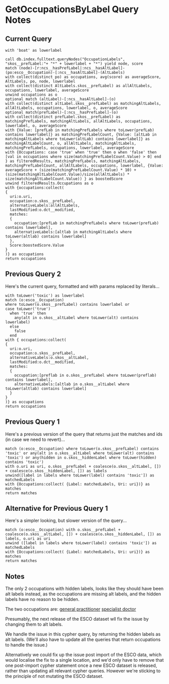 
# GetOccupationsByLabel Query Notes

## Current Query

```
with 'boat' as lowerlabel
  
call db.index.fulltext.queryNodes("OccupationLabels", "skos__prefLabel:"+ "*" + lowerlabel + "*") yield node, score
match (node)-[r:ncs__hasPrefLabel|:ncs__hasAltLabel]-(po:esco__Occupation)-[:ncs__hasAltLabel]-(AltLabels)
with collect(distinct po) as occupations, avg(score) as averageScore, AltLabels, po, node, lowerlabel
with collect(distinct AltLabels.skos__prefLabel) as allAltLabels, occupations, lowerlabel, averageScore
unwind occupations as o
optional match (altLabel)-[:ncs__hasAltLabel]-(o)
with collect(distinct altLabel.skos__prefLabel) as matchingAltLabels, allAltLabels, occupations, lowerlabel, o, averageScore
optional match(prefLabel)-[:ncs__hasPrefLabel]-(o)
with collect(distinct prefLabel.skos__prefLabel) as matchingPrefLabels, matchingAltLabels, allAltLabels, occupations, lowerlabel, o, averageScore
with {Value: [prefLab in matchingPrefLabels where toLower(prefLab) contains lowerlabel]} as matchingPrefLabelCount, {Value: [altLab in matchingAltLabels where toLower(altLab) contains lowerlabel]} as matchingAltLabelCount, o, allAltLabels, matchingAltLabels, matchingPrefLabels, occupations, lowerlabel, averageScore
with {Occupations: case 'true' when 'true' then o when 'false' then [val in occupations where size(matchingPrefLabelCount.Value) > 0] end } as filteredResults, matchingPrefLabels, matchingAltLabels, matchingPrefLabelCount, allAltLabels, occupations, lowerlabel, {Value: averageScore + (size(matchingPrefLabelCount.Value) * 10) + (size(matchingAltLabelCount.Value)/size(allAltLabels) * size(matchingAltLabelCount.Value)) } as boostedScore
unwind filteredResults.Occupations as o
with {occupations:collect(
{
  uri:o.uri,
  occupation:o.skos__prefLabel,
  alternativeLabels:allAltLabels,
  lastModified:o.dct__modified,
  matches:
  {
    occupation:[prefLab in matchingPrefLabels where toLower(prefLab) contains lowerlabel],
    alternativeLabels:[altlab in matchingAltLabels where toLower(altlab) contains lowerlabel]
  },
  Score:boostedScore.Value
}
)} as occupations
return occupations
```

## Previous Query 2

Here's the current query, formatted and with params replaced by literals...

```
with toLower('toxic') as lowerlabel
match (o:esco__Occupation)
where toLower(o.skos__prefLabel) contains lowerlabel or 
case toLower('true')
  when 'true' then
    any(alt in o.skos__altLabel where toLower(alt) contains lowerlabel)
  else
    false
  end
with { occupations:collect(
{
  uri:o.uri,
  occupation:o.skos__prefLabel,
  alternativeLabels:o.skos__altLabel,
  lastModified:o.dct__modified,
  matches:
  {
    occupation:[preflab in o.skos__prefLabel where toLower(preflab) contains lowerlabel],
    alternativeLabels:[altlab in o.skos__altLabel where toLower(altlab) contains lowerlabel]
  }
}
)} as occupations 
return occupations
```

## Previous Query 1

Here's a previous version of the query that returns just the matches and ids (in case we need to revert)...

```
match (o:esco__Occupation) where toLower(o.skos__prefLabel) contains 'toxic' or any(alt in o.skos__altLabel where toLower(alt) contains 'toxic') or any(hidden in o.skos__hiddenLabel where toLower(hidden) contains 'toxic')
with o.uri as uri, o.skos__prefLabel + coalesce(o.skos__altLabel, []) + coalesce(o.skos__hiddenLabel, []) as labels
unwind([label in labels where toLower(label) contains 'toxic']) as matchedLabels
with {Occupations:collect( {Label: matchedLabels, Uri: uri})} as matches
return matches
```

## Alternative for Previous Query 1

Here's a simpler looking, but slower version of the query...

```
match (o:esco__Occupation) with o.skos__prefLabel + coalesce(o.skos__altLabel, []) + coalesce(o.skos__hiddenLabel, []) as labels, o.uri as uri
unwind ([label in labels where toLower(label) contains 'toxic']) as matchedLabels
with {Occupations:collect( {Label: matchedLabels, Uri: uri})} as matches
return matches
```

## Notes

The only 2 occupations with hidden labels, looks like they should have been alt labels instead, as the occupations are missing alt labels, and the hidden labels have no reason to be hidden.

The two occupations are:
[general practitioner](https://ec.europa.eu/esco/portal/occupation?uri=http%3A%2F%2Fdata.europa.eu%2Fesco%2Foccupation%2F9b889f07-c39c-464d-b9d9-b2daa650f9ac&conceptLanguage=en&full=true#&uri=http://data.europa.eu/esco/occupation/9b889f07-c39c-464d-b9d9-b2daa650f9ac)
[specialist doctor](https://ec.europa.eu/esco/portal/occupation?uri=http%3A%2F%2Fdata.europa.eu%2Fesco%2Foccupation%2F9b889f07-c39c-464d-b9d9-b2daa650f9ac&conceptLanguage=en&full=true#&uri=http://data.europa.eu/esco/occupation/9b889f07-c39c-464d-b9d9-b2daa650f9ac)

Presumably, the next release of the ESCO dataset wll fix the issue by changing them to alt labels.

We handle the issue in this cypher query, by returning the hidden labels as alt labels. (We'll also have to update all the queries that return occupations to handle the issue.)

Alternatively we could fix up the issue post import of the ESCO data, which would localise the fix to a single location, and we'd only have to remove that one post-import cypher statement once a new ESCO dataset is released, rather than updating all relevant cypher queries. However we're sticking to the principle of not mutating the ESCO dataset.
